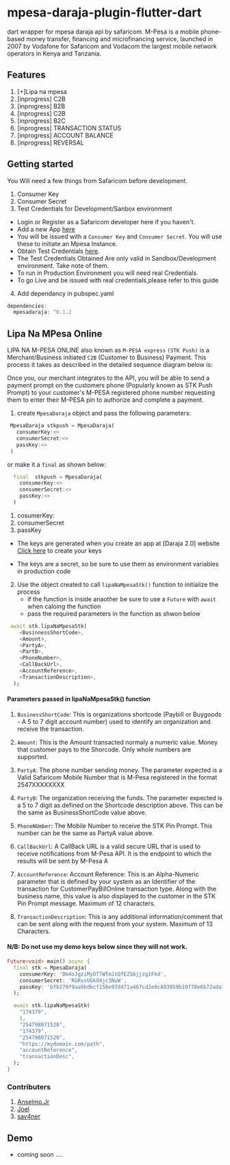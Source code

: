 <!-- 
This README describes the package. If you publish this package to pub.dev,
this README's contents appear on the landing page for your package.

For information about how to write a good package README, see the guide for
[writing package pages](https://dart.dev/guides/libraries/writing-package-pages). 

For general information about developing packages, see the Dart guide for
[creating packages](https://dart.dev/guides/libraries/create-library-packages)
and the Flutter guide for
[developing packages and plugins](https://flutter.dev/developing-packages). 
-->
# mpesa-daraja-plugin-flutter-dart

dart wrapper for mpesa daraja api by safaricom. M-Pesa is a mobile phone-based money transfer, financing and microfinancing service, launched in 2007 by Vodafone for Safaricom and Vodacom the largest mobile network operators in Kenya and Tanzania.


## Features

1. [+]Lipa na mpesa
2. [inprogress] C2B
3. [inprogress] B2B
4. [inprogress] C2B
5. [inprogress] B2C
6. [inprogress] TRANSACTION STATUS
7. [inprogress] ACCOUNT BALANCE
8. [inprogress] REVERSAL
## Getting started

You Will need a few things from Safaricom before development.

1. Consumer Key
2. Consumer Secret
3. Test Credentials for Development/Sanbox environment
  - Login or Register as a Safaricom developer here if you haven't.
  - Add a new App [here](https://developer.safaricom.co.ke/MyApps)
  - You will be issued with a ``Consumer Key`` and ``Consumer Secret``. You will use these to initiate an Mpesa Instance.
  - Obtain Test Credentials [here](https://developer.safaricom.co.ke/TestCredentials).
  - The Test Credentials Obtained Are only valid in Sandbox/Development environment. Take note of them.
  - To run in Production Environment you will need real Credentials.
  - To go Live and be issued with real credentials,please refer to this guide

4. Add dependancy in pubspec.yaml
```dart
dependencies:
  mpesadaraja: ^0.1.2
```  



## Lipa Na MPesa Online 
LIPA NA M-PESA ONLINE  also known as ``M-PESA express`` ``(STK Push)`` is a Merchant/Business initiated ``C2B`` (Customer to Business) Payment. This process it takes as described in the detailed sequence diagram below is:

Once you, our  merchant integrates to the API, you will be able to send a payment prompt on the customers phone (Popularly known as STK Push Prompt) to your customer's M-PESA registered phone number requesting them to enter their M-PESA pin to authorize and complete a payment.

1. create ``MpesaDaraja`` object and pass the following parameters:
 ```dart 
  MpesaDaraja stkpush = MpesaDaraja(
    consumerKey:<>
    consumerSecret:<>
    passKey:<>
  )
```
or make it a ``final`` as shown below:

```dart 
  final  stkpush = MpesaDaraja(
    consumerKey:<>
    consumerSecret:<>
    passKey:<>
  )

```  
  1. cosumerKey:
  2. consumerSecret
  3. passKey 
  - The keys are generated when you create an app at [Daraja 2.0] website 
    [Click here](https://developer.safaricom.co.ke/MyApps) to create your keys 

  - The keys are a secret, so be sure to use them as environment variables in production code 

2. Use the object created to call ``lipaNaMpesaStk()`` function to initialize the process
    -  if the function is inside anaother be sure to use a ``Future`` with ``await`` when caloing the function 
    - pass the required parameters in the function as shwon below 
```dart
 await stk.lipaNaMpesaStk(
    <BusinnessShortCode>,
    <Amount>,
    <PartyA>,
    <PartB>,
    <PhoneNumber>,
    <CallBackUrl>,
    <AccountReference>,
    <TransactionDescription>,
  );

```    
#### Parameters passed in lipaNaMpesaStk() function
1. ``BusinessShortCode``: This is organizations shortcode (Paybill or Buygoods - A 5 to 7 digit account number) used to       identify an organization and receive the transaction.

2. ``Amount``: This is the Amount transacted normaly a numeric value. Money that customer pays to the Shorcode. Only whole numbers are supported.

3. ``PartyA``: The phone number sending money. The parameter expected is a Valid Safaricom Mobile Number that is M-Pesa registered in the format 2547XXXXXXXX
4. ``PartyB``: The organization receiving the funds. The parameter expected is a 5 to 7 digit as defined on the Shortcode description above. This can be the same as BusinessShortCode value above.
5. ``PhoneNUmber``: The Mobile Number to receive the STK Pin Prompt. This number can be the same as PartyA value above.
6. ``CallBackUrl``:  A CallBack URL is a valid secure URL that is used to receive notifications from M-Pesa API. It is the endpoint to which the results will be sent by M-Pesa A   
7. ``AccountReference``: Account Reference: This is an Alpha-Numeric parameter that is defined by your system as an Identifier of the transaction for CustomerPayBillOnline transaction type. Along with the business name, this value is also displayed to the customer in the STK Pin Prompt message. Maximum of 12 characters.
8. ``TransactionDescription``: This is any additional information/comment that can be sent along with the request from your system. Maximum of 13 Characters.


#### N/B: Do not use  my demo keys below since they will not work.  

```dart
Future<void> main() async {
  final stk = MpesaDaraja(
    consumerKey: 'Dm4oJgziMyOT7WTmJzQfEZS6jjzg1Fkd',
    consumerSecret: 'RGRvsUGkO4jc3NuW',
    passKey: 'bfb279f9aa9bdbcf158e97dd71a467cd2e0c893059b10f78e6b72ada1ed2c919',
  );

  await stk.lipaNaMpesaStk(
    "174379",
    1,
    "254798071520",
    "174379",
    "254798071520",
    "https://mydomain.com/path",
    "accountReference",
    "transactionDesc",
  );
}

```

### Contributers

1. [Anselmo.Jr](https://github.com/flavian-anselmo)
2. [Joel](https://github.com/JoelKanyi)
3. [sav4ner](https://github.com/sav4ner)



## Demo
-  coming soon ....


